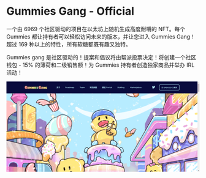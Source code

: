 # Gummies Gang - Official

一个由 6969 个社区驱动的项目在以太坊上随机生成高度耐嚼的 NFT。每个 Gummies 都让持有者可以轻松访问未来的版本，并让您进入 Gummies Gang！超过 169 种以上的特性，所有软糖都既有趣又独特。

Gummies gang 是社区驱动的！提案和倡议将由帮派投票决定！将创建一个社区钱包 - 15% 的薄荷和二级销售额！为 Gummies 持有者创造独家商品并举办 IRL 活动！

![nft](4132331_new.png)
